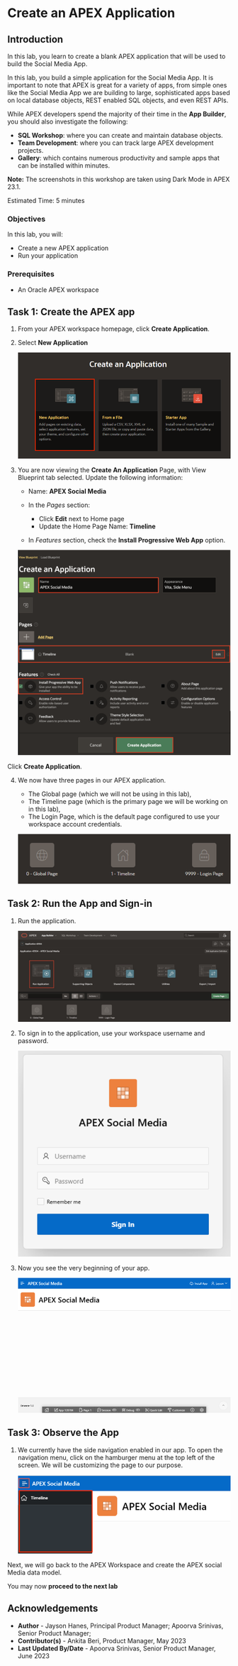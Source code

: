 # Create an APEX Application



## Introduction
In this lab, you learn to create a blank APEX application that will be used to build the Social Media App.

In this lab, you build a simple application for the Social Media App. It is important to note that APEX is great for a variety of apps, from simple ones like the Social Media App we are building to large, sophisticated apps based on local database objects, REST enabled SQL objects, and even REST APIs.

While APEX developers spend the majority of their time in the **App Builder**, you should also investigate the following:
- **SQL Workshop**: where you can create and maintain database objects.
- **Team Development**: where you can track large APEX development projects.
- **Gallery**: which contains numerous productivity and sample apps that can be installed within minutes.

**Note:** The screenshots in this workshop are taken using Dark Mode in APEX 23.1.

Estimated Time: 5 minutes

### Objectives

In this lab, you will:
- Create a new APEX application
- Run your application

### Prerequisites

- An Oracle APEX workspace

## Task 1: Create the APEX app

1. From your APEX workspace homepage, click **Create Application**.

2. Select **New Application**

    !["Create App options"](images/create-app.png "")

3. You are now viewing the **Create An Application** Page, with View
Blueprint tab selected. Update the following information:

    - Name: **APEX Social Media**

    - In the *Pages* section:
        - Click **Edit** next to Home page
        - Update the Home Page Name: **Timeline**

    - In *Features* section, check the **Install Progressive Web App** option.

    !["Create App wizard"](images/app-details.png "")

Click **Create Application**.

4. We now have three pages in our APEX application. 
    - The Global page (which we will not be using in this lab), 
    - The Timeline page (which is the primary page we will be working on in this lab), 
    - The Login Page, which is the default page configured to use your workspace account credentials.

    !["The pages in the app"](images/pages.png "")


## Task 2: Run the App and Sign-in

1. Run the application.

    ![Application home page](images/run-app.png "")

2. To sign in to the application, use your workspace username and password.

    ![Sign in page](images/sign-in.png "")

3. Now you see the very beginning of your app.

    ![First outlook of the app](images/app-running.png "")

## Task 3: Observe the App

1. We currently have the side navigation enabled in our app. To open the navigation menu, click on the hamburger menu at the top left of the screen. We will be customizing the page to our purpose.

   ![Navigation menu of the app](images/app-nav.png "")

Next, we will go back to the APEX Workspace and create the APEX social Media data model.

You may now **proceed to the next lab**

## Acknowledgements
 - **Author** - Jayson Hanes, Principal Product Manager; Apoorva Srinivas, Senior Product Manager;
 - **Contributor(s)** - Ankita Beri, Product Manager, May 2023
 - **Last Updated By/Date** - Apoorva Srinivas, Senior Product Manager, June 2023
